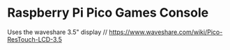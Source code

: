 # Raspberry Pi Pico Games Console
Uses the waveshare 3.5" display //
https://www.waveshare.com/wiki/Pico-ResTouch-LCD-3.5
